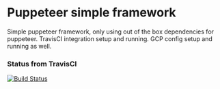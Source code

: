 # Puppeteer simple framework

Simple puppeteer framework, only using out of the box dependencies for puppeteer. 
TravisCI integration setup and running. 
GCP config setup and running as well. 

### Status from TravisCI
[![Build Status](https://travis-ci.com/jaFerrazza/puppeteer_example.svg?branch=main)](https://travis-ci.com/github/jaFerrazza/puppeteer_example)


